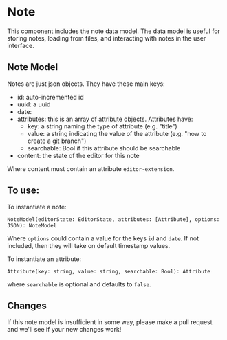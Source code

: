 # Note
This component includes the note data model. The data model is useful for storing notes, loading from files, and interacting with notes in the user interface.

## Note Model
Notes are just json objects. They have these main keys:
- id: auto-incremented id
- uuid: a uuid
- date:
- attributes: this is an array of attribute objects. Attributes have:
  * key: a string naming the type of attribute (e.g. "title")
  * value: a string indicating the value of the attribute (e.g. "how to create a git branch")
  * searchable: Bool if this attribute should be searchable
- content: the state of the editor for this note

Where content must contain an attribute `editor-extension`.

## To use:
To instantiate a note:
```
NoteModel(editorState: EditorState, attributes: [Attribute], options: JSON): NoteModel
```
Where `options` could contain a value for the keys `id` and `date`. If not included, then they will take on default timestamp values.

To instantiate an attribute:
```
Attribute(key: string, value: string, searchable: Bool): Attribute
```
where `searchable` is optional and defaults to `false`.

## Changes
If this note model is insufficient in some way, please make a pull request and we'll see if your new changes work!
